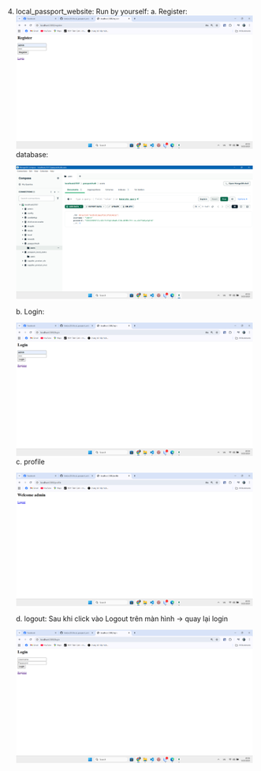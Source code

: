 4. local_passport_website: Run by yourself:
   a. Register:
   ![1758808399472](image/README/1758808399472.png)
   database:

   ![1758808425676](image/README/1758808425676.png)

   b. Login:

   ![1758808463842](image/README/1758808463842.png)
   c. profile

   ![1758808524369](image/README/1758808524369.png)

   d. logout: Sau khi click vào Logout trên màn hình -> quay lại login

   ![1758808626269](image/README/1758808626269.png)
